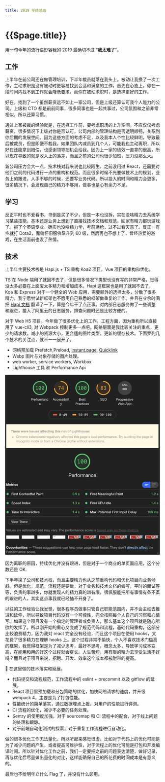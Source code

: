 ```yaml
---
title: 2019 年终总结
---
```


# {{$page.title}}

用一句今年的流行语形容我的 2019 最确切不过 “**我太难了**”。

## 工作

上半年在前公司还在做管理培训，下半年裁员就落在我头上。被动让我换了一次工作，主动求职是没有被动时更容易找到合适和满意的工作，首先在心态上，你在一段时间内找不到工作就会降低要求，而你在被动求职时，是选择更好的工作。

好在，找到了一个虽然薪资远不如上一家公司，但是上级还算认可我个人能力的公司。上级和 CTO 都是前前同事，很多同事也是一起共事过，公司氛围和之前非常相似，所以还算习惯。

通过上家被裁的经验就是，在选择工作前，要考虑职场的上升空间，不应仅仅考虑薪资，很多情况下上级对你是否认可，公司内部的管理结构是否透明顺畅，关系到你后期的发展空间。因为这些方面的考虑不足，以及我本人个性比较鲜明，导致最后被裁员，但是即便不裁我，如果团队内减员到几个人，可能我也主动离职，所以好在还能拿到赔偿，也感谢领导把机会给我。因为上一家的绩效一直拿的很高，所以现在导致的就是收入上的落差，而且之前的公司也很少加班，压力没那么大。

新公司压力会大一点，技术栈对我来说也比较陌生，之前没用过 React，还需要对他们之前的代码进行一点的重构和规范。而且很多时候不光要做技术上的规划，业务上的跟进，人手不够的时候，还要写业务代码。所以投入的时间和精力会更多，很多情况下，会发现自己的精力不够用，做事也是心有余力不足。

## 学习

反正平时也不爱看书，书倒是买了不少，但是一本也没拆，实在没啥精力去系统学习某些技能，基本还是业务上想到了直接找技术文档和规范，回家有精力都玩游戏了。报了个英语专业，确实也没啥精力学，考前磨枪，过不过看天意了。反正一有空就打 Dota2，魔兽怀旧服佛系升到 60 级，然后再也不想上了，曾经热爱的游戏，在生活面前也没了热情。

## 技术

上半年主要技术栈是 Hapi.js + TS 重构 Koa2 项目，Vue 项目的重构和优化。

TS 在 Node 端用了就回不去了，但是很多情况下类型也没有写的非常严格，觉得没太多必要在上面废太多精力和增加成本。Hapi 这框架也是用了就回不去了，Koa 和 Express 对于一个健全的 Web 应用，需要额外的选择太多，分散了很多精力，我宁愿尝试新框架也不愿用自己熟悉的框架做重复的工作。并且在业余时间把 [Hapi 文档](https://github.com/KennyWho/hapi-api-doc-cn) 翻译了一下，算是今年干了点正事。对内部日志服务做了一些调整和跟进，接入了阿里云的日志服务，排查问题时还是比较方便的。

对于 Web H5 项目，今年做了很多优化上的工作。工程方面，因为重构所以直接用了 vue-cli3, 对 Webpack 控制更多一点吧。网络层面是我比较关注的重点，更少的请求数，减小的资源大小，更合适的图片类型，更新的缓存技术。下面罗列几个技术的关注点，就不一一展开了。

- 网络预加载 Prefetch,Preload, [instant.page](https://github.com/instantpage/instant.page), [Quicklink](https://github.com/GoogleChromeLabs/quicklink)
- Webp 图片与对象存储的图片处理。
- web worker, service workers, Workbox
- Lighthouse 工具 和 Performance Api

![screenshot](./lighthouse.png)

因为离职的原因，持续优化并没有跟进，但是对于一个商业的单页面应用，这个分数还是 OK.

下半年换了公司和技术栈，而且主要精力也从之前重构代码和优化项目向业务倾斜。但是优化，规范，流程还是要做，对于业务和技术文档的编写，平时的面试等等，负责的事越多，你就发现人的精力真的越有限，很佩服能把所有事情有条不紊的跟进的人，其实这点事我就已经抽不开身了。

以往的工作经验让我发觉，很多程序员做事只管自己职能范围内，并不会主动去推进和延伸，所以导致项目代码没有一个可控性，完全按照每个人自己的习惯和心情写。如果这个项目没有一个指定的管理者或负责人，那么基本这个项目就是随心所欲的发挥了。所以刚开始的重心又变成了规范代码和流程，基础代码重构，这部分比较浪费精力，因为我对 react 完全没有经验，而且这个项目在使用 hooks，又花费了很多精力在理解 hooks 上。这个过程非常不愉快，个人不喜欢技术门槛高的框架，我觉得框架是为了减少思考，最好不思考，概念太多，导致学习成本变高，在能用和用的好这个过程就会变长。人生苦短，用有限的精力去享受生活不好吗？而且对于项目来说，招聘、开发、效率这个成本都被附带的提高。

 在这里做的技术落实和延展。

- 代码提交和流程规范，工作流程中的 eslint + precommit 以及 gitflow 的延展。
- React 项目里预加载和分包策略的优化，加快网络请求的速度，并升级 webpack 4，主要是为了打包性能。
- 性能统计的简单落实，通过数据埋点上报，对用户的性能进行评测。
- CI 流程的优化，减少不必要的任务处理。
- Sentry 的使用度加强，对于 sourcemap 和 CI 流程中的配合，对于线上问题的处理和跟踪。
- 对于前端自动化测试的探索，对于重复工作流程进行自动化。

做的很多优化工作无法量化，所以听起来感觉很虚。比如对于代码上的优化可能是为了减少问题的产生，或者提高可维护性，对于流程上的优化可能是打包和开发编译时间。所以针对优化工作之前，我们一定要把之前的问题表达清楚，做好记录，再与优化后尽量做出量化的对比，这样能确保自己的所花费的时间成本是有意义的。

最后也不给明年立什么 Flag 了，并没有什么卵用。

